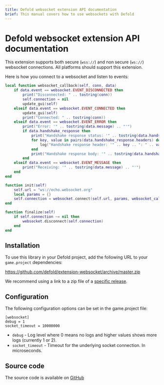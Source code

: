 ```yaml
---
title: Defold websocket extension API documentation
brief: This manual covers how to use websockets with Defold
---
```


# Defold websocket extension API documentation

This extension supports both secure (`wss://`) and non secure (`ws://`) websocket connections.
All platforms should support this extension.


Here is how you connect to a websocket and listen to events:

```lua
local function websocket_callback(self, conn, data)
    if data.event == websocket.EVENT_DISCONNECTED then
        print("Disconnected: " .. tostring(conn))
        self.connection = nil
        update_gui(self)
    elseif data.event == websocket.EVENT_CONNECTED then
        update_gui(self)
        print("Connected: " .. tostring(conn))
    elseif data.event == websocket.EVENT_ERROR then
        print("Error: '" .. tostring(data.message) .. "'")
        if data.handshake_response then
            print("Handshake response status: '" .. tostring(data.handshake_response.status) .. "'")
            for key, value in pairs(data.handshake_response.headers) do
                log("Handshake response header: '" .. key .. ": " .. value .. "'")
            end
            print("Handshake response body: '" .. tostring(data.handshake_response.response) .. "'")
        end
    elseif data.event == websocket.EVENT_MESSAGE then
        print("Receiving: '" .. tostring(data.message) .. "'")
    end
end

function init(self)
    self.url = "ws://echo.websocket.org"
    local params = {}
    self.connection = websocket.connect(self.url, params, websocket_callback)
end

function finalize(self)
    if self.connection ~= nil then
        websocket.disconnect(self.connection)
    end
end
```


## Installation
To use this library in your Defold project, add the following URL to your `game.project` dependencies:

https://github.com/defold/extension-websocket/archive/master.zip

We recommend using a link to a zip file of a [specific release](https://github.com/defold/extension-websocket/releases).


## Configuration
The following configuration options can be set in the game.project file:

```
[websocket]
debug = 1
socket_timeout = 10000000
```

* `debug` - Log level where 0 means no logs and higher values shows more logs (currently 1 or 2).
* `socket_timeout` - Timeout for the underlying socket connection. In microseconds.


## Source code

The source code is available on [GitHub](https://github.com/defold/extension-websocket)
